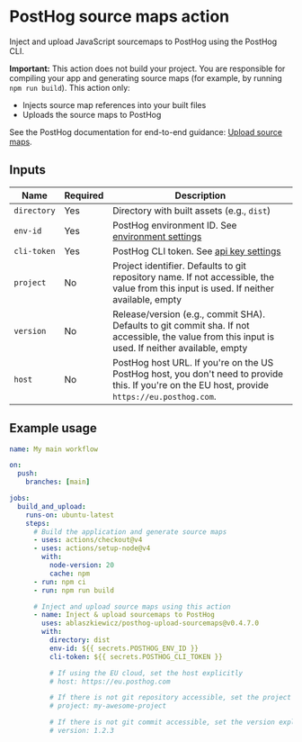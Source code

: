# PostHog source maps action

Inject and upload JavaScript sourcemaps to PostHog using the PostHog CLI.

**Important:** This action does not build your project. You are responsible for compiling your app and generating source maps (for example, by running `npm run build`). This action only:

- Injects source map references into your built files
- Uploads the source maps to PostHog

See the PostHog documentation for end-to-end guidance: [Upload source maps](https://posthog.com/docs/error-tracking/upload-source-maps).

## Inputs

| **Name**    | **Required** | **Description**                                                                                                                                   |
| ----------- | ------------ | ------------------------------------------------------------------------------------------------------------------------------------------------- |
| `directory` | Yes          | Directory with built assets (e.g., `dist`)                                                                                                        |
| `env-id`    | Yes          | PostHog environment ID. See [environment settings](https://app.posthog.com/settings/environment#variables)                                        |
| `cli-token` | Yes          | PostHog CLI token. See [api key settings](https://app.posthog.com/settings/user-api-keys#variables)                                               |
| `project`   | No           | Project identifier. Defaults to git repository name. If not accessible, the value from this input is used. If neither available, empty            |
| `version`   | No           | Release/version (e.g., commit SHA). Defaults to git commit sha. If not accessible, the value from this input is used. If neither available, empty |
| `host`      | No           | PostHog host URL. If you're on the US PostHog host, you don't need to provide this. If you're on the EU host, provide `https://eu.posthog.com`.   |

## Example usage

```yaml
name: My main workflow

on:
  push:
    branches: [main]

jobs:
  build_and_upload:
    runs-on: ubuntu-latest
    steps:
      # Build the application and generate source maps
      - uses: actions/checkout@v4
      - uses: actions/setup-node@v4
        with:
          node-version: 20
          cache: npm
      - run: npm ci
      - run: npm run build

      # Inject and upload source maps using this action
      - name: Inject & upload sourcemaps to PostHog
        uses: ablaszkiewicz/posthog-upload-sourcemaps@v0.4.7.0
        with:
          directory: dist
          env-id: ${{ secrets.POSTHOG_ENV_ID }}
          cli-token: ${{ secrets.POSTHOG_CLI_TOKEN }}

          # If using the EU cloud, set the host explicitly
          # host: https://eu.posthog.com

          # If there is not git repository accessible, set the project explicitly
          # project: my-awesome-project

          # If there is not git commit accessible, set the version explicitly
          # version: 1.2.3
```
